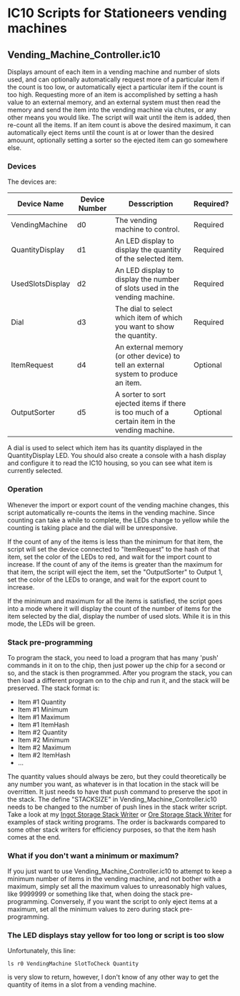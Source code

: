 # IC10 Scripts for Stationeers vending machines

## Vending_Machine_Controller.ic10

Displays amount of each item in a vending machine and number of slots used, and can optionally automatically request more of a particular item if the count is too low, or automatically eject a particular item if the count is too high. Requesting more of an item is accomplished by setting a hash value to an external memory, and an external system must then read the memory and send the item into the vending machine via chutes, or any other means you would like. The script will wait until the item is added, then re-count all the items. If an item count is above the desired maximum, it can automatically eject items until the count is at or lower than the desired amouunt, optionally setting a sorter so the ejected item can go somewhere else.

### Devices

The devices are:

| Device Name | Device Number | Desscription | Required? |
| ----------- | ------------- | ------------ | ---------- |
| VendingMachine | d0 | The vending machine to control. | Required |
| QuantityDisplay | d1 | An LED display to display the quantity of the selected item. | Required |
| UsedSlotsDisplay | d2 | An LED display to display the number of slots used in the vending machine. | Required |
| Dial | d3 | The dial to select which item of which you want to show the quantity. | Required |
| ItemRequest | d4 | An external memory (or other device) to tell an external system to produce an item. | Optional |
| OutputSorter | d5 | A sorter to sort ejected items if there is too much of a certain item in the vending machine. | Optional |

A dial is used to select which item has its quantity displayed in the QuantityDisplay LED. You should also create a console with a hash display and configure it to read the IC10 housing, so you can see what item is currently selected.

### Operation

Whenever the import or export count of the vending machine changes, this script automatically re-counts the items in the vending machine. Since counting can take a while to complete, the LEDs change to yellow while the counting is taking place and the dial will be unresponsive.

If the count of any of the items is less than the minimum for that item, the script will set the device connected to "ItemRequest" to the hash of that item, set the color of the LEDs to red, and wait for the import count to increase. If the count of any of the items is greater than the maximum for that item, the script will eject the item, set the "OutputSorter" to Output 1, set the color of the LEDs to orange, and wait for the export count to increase.

If the minimum and maximum for all the items is satisfied, the script goes into a mode where it will display the count of the number of items for the item selected by the dial, display the number of used slots. While it is in this mode, the LEDs will be green.

### Stack pre-programming

To program the stack, you need to load a program that has many 'push' commands in it on to the chip, then just power up the chip for a second or so, and the stack is then programmed. After you program the stack, you can then load a different program on to the chip and run it, and the stack will be preserved. The stack format is:

- Item #1 Quantity
- Item #1 Minimum
- Item #1 Maximum
- Item #1 ItemHash
- Item #2 Quantity
- Item #2 Minimum
- Item #2 Maximum
- Item #2 ItemHash
- ...

The quantity values should always be zero, but they could theoretically be any number you want, as whatever is in that location in the stack will be overritten. It just needs to have that push command to preserve the spot in the stack.
The define "STACKSIZE" in Vending_Machine_Controller.ic10 needs to be changed to the number of push lines in the stack writer script.
Take a look at my [Ingot Storage Stack Writer](https://github.com/drclaw1188/stationeers_ic10/blob/main/VendingMachine/Ingot_Storage_Stack_Writer.ic10) or [Ore Storage Stack Writer](https://github.com/drclaw1188/stationeers_ic10/blob/main/VendingMachine/Ore_Storage_Stack_Writer.ic10) for examples of stack writing programs. The order is backwards compared to some other stack writers for efficiency purposes, so that the item hash comes at the end.

### What if you don't want a minimum or maximum?

If you just want to use Vending_Machine_Controller.ic10 to attempt to keep a minimum number of items in the vending machine, and not bother with a maximum, simply set all the maximum values to unreasonably high values, like 9999999 or something like that, when doing the stack pre-programming. Conversely, if you want the script to only eject items at a maximum, set all the minimum values to zero during stack pre-programming.

### The LED displays stay yellow for too long or script is too slow

Unfortunately, this line:

```ls r0 VendingMachine SlotToCheck Quantity```

is very slow to return, however, I don't know of any other way to get the quantity of items in a slot from a vending machine.
